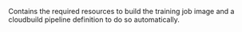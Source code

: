 Contains the required resources to build the training job image and a cloudbuild pipeline definition to do so automatically.
